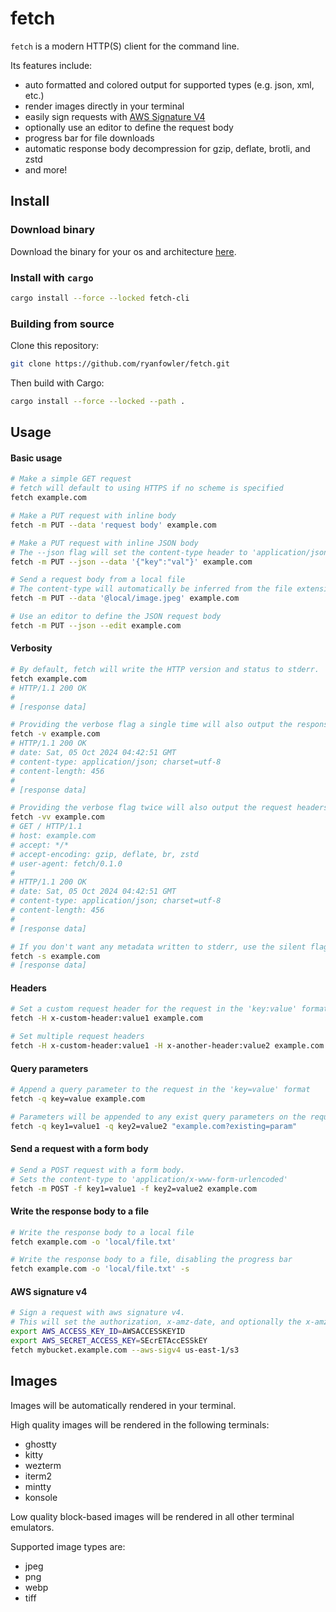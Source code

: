 # fetch

`fetch` is a modern HTTP(S) client for the command line.

Its features include:
- auto formatted and colored output for supported types (e.g. json, xml, etc.)
- render images directly in your terminal
- easily sign requests with [AWS Signature V4](https://docs.aws.amazon.com/AmazonS3/latest/API/sig-v4-authenticating-requests.html)
- optionally use an editor to define the request body
- progress bar for file downloads
- automatic response body decompression for gzip, deflate, brotli, and zstd
- and more!

## Install

### Download binary

Download the binary for your os and architecture [here](https://github.com/ryanfowler/fetch/releases).

### Install with `cargo`

```sh
cargo install --force --locked fetch-cli
```

### Building from source

Clone this repository:

```sh
git clone https://github.com/ryanfowler/fetch.git
```

Then build with Cargo:

```sh
cargo install --force --locked --path .
```

## Usage

#### Basic usage

```sh
# Make a simple GET request
# fetch will default to using HTTPS if no scheme is specified
fetch example.com

# Make a PUT request with inline body
fetch -m PUT --data 'request body' example.com

# Make a PUT request with inline JSON body
# The --json flag will set the content-type header to 'application/json'
fetch -m PUT --json --data '{"key":"val"}' example.com

# Send a request body from a local file
# The content-type will automatically be inferred from the file extension
fetch -m PUT --data '@local/image.jpeg' example.com

# Use an editor to define the JSON request body
fetch -m PUT --json --edit example.com
```

#### Verbosity

```sh
# By default, fetch will write the HTTP version and status to stderr.
fetch example.com
# HTTP/1.1 200 OK
#
# [response data]

# Providing the verbose flag a single time will also output the response headers
fetch -v example.com
# HTTP/1.1 200 OK
# date: Sat, 05 Oct 2024 04:42:51 GMT
# content-type: application/json; charset=utf-8
# content-length: 456
#
# [response data]

# Providing the verbose flag twice will also output the request headers
fetch -vv example.com
# GET / HTTP/1.1
# host: example.com
# accept: */*
# accept-encoding: gzip, deflate, br, zstd
# user-agent: fetch/0.1.0
#
# HTTP/1.1 200 OK
# date: Sat, 05 Oct 2024 04:42:51 GMT
# content-type: application/json; charset=utf-8
# content-length: 456
#
# [response data]

# If you don't want any metadata written to stderr, use the silent flag
fetch -s example.com
# [response data]
```

#### Headers

```sh
# Set a custom request header for the request in the 'key:value' format
fetch -H x-custom-header:value1 example.com

# Set multiple request headers
fetch -H x-custom-header:value1 -H x-another-header:value2 example.com
```

#### Query parameters

```sh
# Append a query parameter to the request in the 'key=value' format
fetch -q key=value example.com

# Parameters will be appended to any exist query parameters on the request
fetch -q key1=value1 -q key2=value2 "example.com?existing=param"
```

#### Send a request with a form body

```sh
# Send a POST request with a form body.
# Sets the content-type to 'application/x-www-form-urlencoded'
fetch -m POST -f key1=value1 -f key2=value2 example.com
```

#### Write the response body to a file

```sh
# Write the response body to a local file
fetch example.com -o 'local/file.txt'

# Write the response body to a file, disabling the progress bar
fetch example.com -o 'local/file.txt' -s
```

#### AWS signature v4

```sh
# Sign a request with aws signature v4.
# This will set the authorization, x-amz-date, and optionally the x-amz-content-sha256 headers
export AWS_ACCESS_KEY_ID=AWSACCESSKEYID
export AWS_SECRET_ACCESS_KEY=SEcrETAccESSkEY
fetch mybucket.example.com --aws-sigv4 us-east-1/s3
```

## Images

Images will be automatically rendered in your terminal.

High quality images will be rendered in the following terminals:
- ghostty
- kitty
- wezterm
- iterm2
- mintty
- konsole

Low quality block-based images will be rendered in all other terminal emulators.

Supported image types are:
- jpeg
- png
- webp
- tiff
